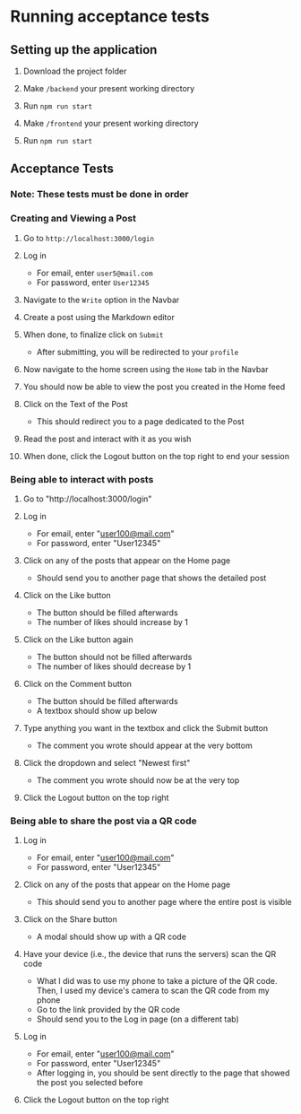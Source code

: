 # Running acceptance tests

## Setting up the application

1. Download the project folder

2. Make `/backend` your present working directory

3. Run `npm run start`

4. Make `/frontend` your present working directory

5. Run `npm run start`

## Acceptance Tests

### Note: These tests must be done in order

### Creating and Viewing a Post

1. Go to `http://localhost:3000/login`

2. Log in

   - For email, enter `user5@mail.com`
   - For password, enter `User12345`

3. Navigate to the `Write` option in the Navbar

4. Create a post using the Markdown editor

5. When done, to finalize click on `Submit`

   - After submitting, you will be redirected to your `profile`

6. Now navigate to the home screen using the `Home` tab in the Navbar

7. You should now be able to view the post you created in the Home feed

8. Click on the Text of the Post

   - This should redirect you to a page dedicated to the Post

9. Read the post and interact with it as you wish

10. When done, click the Logout button on the top right to end your session

### Being able to interact with posts

1. Go to "http://localhost:3000/login"

1. Log in

   - For email, enter "user100@mail.com"
   - For password, enter "User12345"

1. Click on any of the posts that appear on the Home page

   - Should send you to another page that shows the detailed post

1. Click on the Like button

   - The button should be filled afterwards
   - The number of likes should increase by 1

1. Click on the Like button again

   - The button should not be filled afterwards
   - The number of likes should decrease by 1

1. Click on the Comment button

   - The button should be filled afterwards
   - A textbox should show up below

1. Type anything you want in the textbox and click the Submit button

   - The comment you wrote should appear at the
     very bottom

1. Click the dropdown and select "Newest first"

   - The comment you wrote should now be at the very top

1. Click the Logout button on the top right

### Being able to share the post via a QR code

1. Log in

   - For email, enter "user100@mail.com"
   - For password, enter "User12345"

2. Click on any of the posts that appear on the Home page

   - This should send you to another page where the entire post is visible

3. Click on the Share button

   - A modal should show up with a QR code

4. Have your device (i.e., the device that runs the servers) scan the QR code

   - What I did was to use my phone to take a picture of the QR code. Then, I used my device's camera to scan the QR code from my phone
   - Go to the link provided by the QR code
   - Should send you to the Log in page (on a different tab)

5. Log in

   - For email, enter "user100@mail.com"
   - For password, enter "User12345"
   - After logging in, you should be sent directly to the page that showed the post you selected before

6. Click the Logout button on the top right
